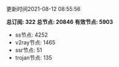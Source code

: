 更新时间2021-08-12 08:55:56

**总订阅: 322**
**总节点: 20846**
**有效节点: 5903**
- ss节点: 4252
- v2ray节点: 1465
- ssr节点: 51
- trojan节点: 135
